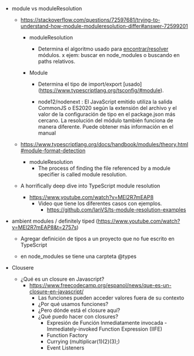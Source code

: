 - module vs moduleResolution

  - https://stackoverflow.com/questions/72597681/trying-to-understand-how-module-moduleresolution-differ#answer-72599201

    - moduleResolution

      - Determina el algoritmo usado para [encontrar/resolver](https://www.typescriptlang.org/docs/handbook/modules/theory.html#module-resolution) módulos. x ejem: buscar en node_modules o buscando en paths relativos.

    - Module

      - Determina el tipo de import/export [usado] (https://www.typescriptlang.org/tsconfig/#module).

      - node12/nodenext : El JavaScript emitido utiliza la salida CommonJS o ES2020 según la extensión del archivo y el valor de la configuración de tipo en el package.json más cercano. La resolución del módulo también funciona de manera diferente. Puede obtener más información en el manual

  - https://www.typescriptlang.org/docs/handbook/modules/theory.html#module-format-detection

    - moduleResolution
      - The process of finding the file referenced by a module specifier is called module resolution.

  - A horrifically deep dive into TypeScript module resolution
    - https://www.youtube.com/watch?v=MEl2R7mEAP8
      - Video que tiene los diferentes casos con ejemplos.
        - https://github.com/IanVS/ts-module-resolution-examples

- ambient modules / definitely tiped (https://www.youtube.com/watch?v=MEl2R7mEAP8&t=2757s)

  - Agregar definición de tipos a un proyecto que no fue escrito en TypeScript

  - en node_modules se tiene una carpteta @types

- Clousere
  - ¿Qué es un closure en Javascript?
    - https://www.freecodecamp.org/espanol/news/que-es-un-closure-en-javascript/
      - Las funciones pueden acceder valores fuera de su contexto
      - ¿Por qué usamos funciones?
      - ¿Pero dónde está el closure aquí?
      - ¿Qué puedo hacer con closures?
        - Expresión de Función Inmediatamente invocada - Immediately-invoked Function Expression (IIFE)
        - Function Factory
        - Currying (multiplicar(1)(2)(3);)
        - Event Listeners
